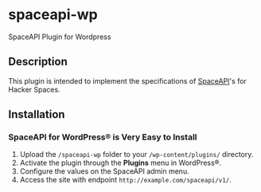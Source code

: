 # spaceapi-wp
SpaceAPI Plugin for Wordpress

## Description
This plugin is intended to implement the specifications of [SpaceAPI](http://spaceapi.net)'s for Hacker Spaces.

## Installation

### SpaceAPI for WordPress® is Very Easy to Install

1. Upload the `/spaceapi-wp` folder to your `/wp-content/plugins/` directory.
2. Activate the plugin through the **Plugins** menu in WordPress®.
3. Configure the values on the SpaceAPI admin menu.
4. Access the site with endpoint `http://example.com/spaceapi/v1/`.
